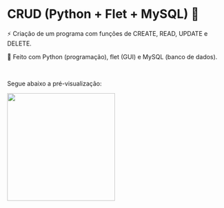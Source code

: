 # CRUD (Python + Flet + MySQL) 📲

⚡ Criação de um programa com funções de CREATE, READ, UPDATE e DELETE.


📄 Feito com Python (programação), flet (GUI) e MySQL (banco de dados).

<br>

Segue abaixo a pré-visualização:

<img src="https://github.com/ViniciusBaessi/CRUD-Python/blob/main/CRUD/assets/interface.png" alt="" style="width:250px;">
